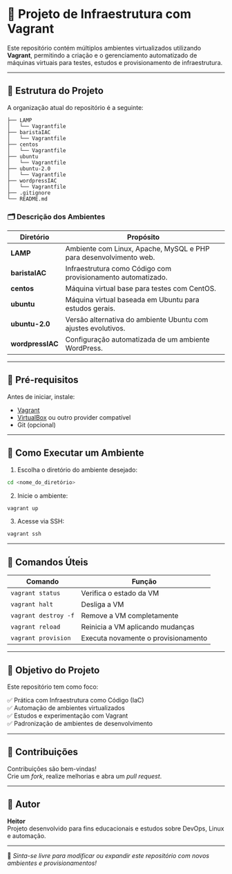 # 📘 Projeto de Infraestrutura com Vagrant

Este repositório contém múltiplos ambientes virtualizados utilizando **Vagrant**, permitindo a criação e o gerenciamento automatizado de máquinas virtuais para testes, estudos e provisionamento de infraestrutura.

---

## 📂 Estrutura do Projeto

A organização atual do repositório é a seguinte:

```
├── LAMP
│   └── Vagrantfile
├── baristaIAC
│   └── Vagrantfile
├── centos
│   └── Vagrantfile
├── ubuntu
│   └── Vagrantfile
├── ubuntu-2.0
│   └── Vagrantfile
├── wordpressIAC
│   └── Vagrantfile
├── .gitignore
└── README.md
```

### 🗂️ Descrição dos Ambientes

| Diretório        | Propósito |
|-----------------|-----------|
| **LAMP**        | Ambiente com Linux, Apache, MySQL e PHP para desenvolvimento web. |
| **baristaIAC**  | Infraestrutura como Código com provisionamento automatizado. |
| **centos**      | Máquina virtual base para testes com CentOS. |
| **ubuntu**      | Máquina virtual baseada em Ubuntu para estudos gerais. |
| **ubuntu-2.0**  | Versão alternativa do ambiente Ubuntu com ajustes evolutivos. |
| **wordpressIAC**| Configuração automatizada de um ambiente WordPress. |

---

## 📌 Pré-requisitos

Antes de iniciar, instale:

- [Vagrant](https://www.vagrantup.com/)
- [VirtualBox](https://www.virtualbox.org/) ou outro provider compatível
- Git (opcional)

---

## 🚀 Como Executar um Ambiente

1. Escolha o diretório do ambiente desejado:

```bash
cd <nome_do_diretório>
```

2. Inicie o ambiente:

```bash
vagrant up
```

3. Acesse via SSH:

```bash
vagrant ssh
```

---

## 🧰 Comandos Úteis

| Comando | Função |
|--------|--------|
| `vagrant status` | Verifica o estado da VM |
| `vagrant halt` | Desliga a VM |
| `vagrant destroy -f` | Remove a VM completamente |
| `vagrant reload` | Reinicia a VM aplicando mudanças |
| `vagrant provision` | Executa novamente o provisionamento |

---

## 🎯 Objetivo do Projeto

Este repositório tem como foco:

✅ Prática com Infraestrutura como Código (IaC)  
✅ Automação de ambientes virtualizados  
✅ Estudos e experimentação com Vagrant  
✅ Padronização de ambientes de desenvolvimento  

---

## 👥 Contribuições

Contribuições são bem-vindas!  
Crie um *fork*, realize melhorias e abra um *pull request*.

---

## 👤 Autor

**Heitor**  
Projeto desenvolvido para fins educacionais e estudos sobre DevOps, Linux e automação.

---

📌 *Sinta-se livre para modificar ou expandir este repositório com novos ambientes e provisionamentos!*
